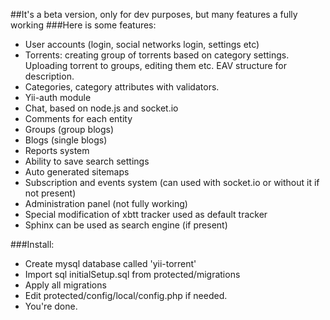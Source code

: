 ##It's a beta version, only for dev purposes, but many features a fully working
###Here is some features:
- User accounts (login, social networks login, settings etc)
- Torrents: creating group of torrents based on category settings. Uploading torrent to groups, editing them etc. EAV structure for description.
- Categories, category attributes with validators.
- Yii-auth module
- Chat, based on node.js and socket.io
- Comments for each entity
- Groups (group blogs)
- Blogs (single blogs)
- Reports system
- Ability to save search settings
- Auto generated sitemaps
- Subscription and events system (can used with socket.io or without it if not present)
- Administration panel (not fully working)
- Special modification of xbtt tracker used as default tracker
- Sphinx can be used as search engine (if present)


###Install:
- Create mysql database called 'yii-torrent'
- Import sql initialSetup.sql from protected/migrations
- Apply all migrations
- Edit protected/config/local/config.php if needed.
- You're done.